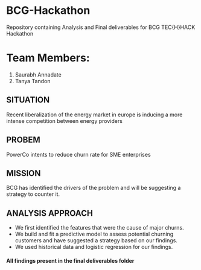 # BCG-Hackathon
Repository containing Analysis and Final deliverables for BCG TEC{H}HACK Hackathon

# Team Members:
1. Saurabh Annadate
2. Tanya Tandon

## SITUATION
Recent liberalization of the energy market in europe is inducing a more intense
competition between energy providers

## PROBEM 
PowerCo intents to reduce churn rate for SME enterprises

## MISSION 
BCG has identified the drivers of the problem and will be suggesting a strategy to
counter it.

## ANALYSIS APPROACH
- We first identified the features that were the cause of major churns.
- We build and fit a predictive model to assess potential churning customers and have
suggested a strategy based on our findings.
- We used historical data and logistic regression for our findings.

#### All findings present in the final deliverables folder
